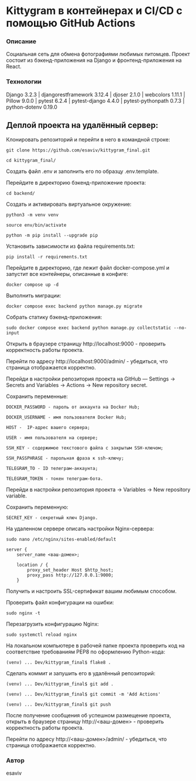 # Kittygram в контейнерах и CI/CD с помощью GitHub Actions
### Описание
Социальная сеть для обмена фотографиями любимых питомцев. Проект состоит из бэкенд-приложения на Django и фронтенд-приложения на React.
### Технологии
Django 3.2.3 | djangorestframework 3.12.4 | djoser 2.1.0 | webcolors 1.11.1 | Pillow 9.0.0 | pytest 6.2.4 | pytest-django 4.4.0 | pytest-pythonpath 0.7.3 | python-dotenv 0.19.0

## Деплой проекта на удалённый сервер:
Клонировать репозиторий и перейти в него в командной строке:
```
git clone https://github.com/esaviv/kittygram_final.git
```
```
cd kittygram_final/
```
Создать файл .env и заполнить его по образцу .env.template.

Перейдите в директорию бэкенд-приложение проекта:
```
cd backend/
```
Создать и активировать виртуальное окружение:
```
python3 -m venv venv
```
```
source env/bin/activate
```
```
python -m pip install --upgrade pip
```
Установить зависимости из файла requirements.txt:
```
pip install -r requirements.txt
```
Перейдите в директорию, где лежит файл docker-compose.yml и запустит все контейнеры, описанные в конфиге:
```
docker compose up -d
```
Выполнить миграции:
```
docker compose exec backend python manage.py migrate
```
Собрать статику бэкенд-приложения:
```
sudo docker compose exec backend python manage.py collectstatic --no-input
```
Открыть в браузере страницу http://localhost:9000 - проверить корректность работы проекта.

Перейти по адресу http://localhost:9000/admin/ - убедиться, что страница отображается корректно.

Перейди в настройки репозитория проекта на GitHub — Settings -> Secrets and Variables → Actions -> New repository secret. 

Сохранить переменные:
```
DOCKER_PASSWORD - пароль от аккаунта на Docker Hub;

DOCKER_USERNAME - имя пользователя Docker Hub;

HOST -  IP-адрес вашего сервера;

USER - имя пользователя на сервере;

SSH_KEY - содержимое текстового файла с закрытым SSH-ключом;

SSH_PASSPHRASE - парольная фраза к ssh-ключу;

TELEGRAM_TO - ID телеграм-аккаунта;

TELEGRAM_TOKEN - токен телеграм-бота.
```
Перейди в настройки репозитория проекта -> Variables → New repository variable.

Сохранить переменную:
```
SECRET_KEY - секретный ключ Django.
```
На удаленном сервере описать настройки Nginx-сервера:
```
sudo nano /etc/nginx/sites-enabled/default
```
```
server {
    server_name <ваш-домен>;

    location / {
        proxy_set_header Host $http_host;
        proxy_pass http://127.0.0.1:9000;
    }
```
Получить и настроить SSL-сертификат вашим любимым способом.

Проверить файл конфигурации на ошибки:
```
sudo nginx -t 
```
Перезагрузить конфигурацию Nginx:
```
sudo systemctl reload nginx 
```
На локальном компьютере в рабочей папке проекта проверить код на соответствие требованиям PEP8 по оформлению Python-кода:
```
(venv) ... Dev/kittygram_final$ flake8 .
```
Сделать коммит и запушить его в удалённый репозиторий:
```
(venv) ... Dev/kittygram_final$ git add .
```
```
(venv) ... Dev/kittygram_final$ git commit -m 'Add Actions'
```
```
(venv) ... Dev/kittygram_final$ git push
```
После получение сообщения об успешном размещение проекта, открыть в браузере страницу http://<ваш-домен> - проверить корректность работы проекта.

Перейти по адресу http://<ваш-домен>/admin/ - убедиться, что страница отображается корректно.

### Автор
esaviv


